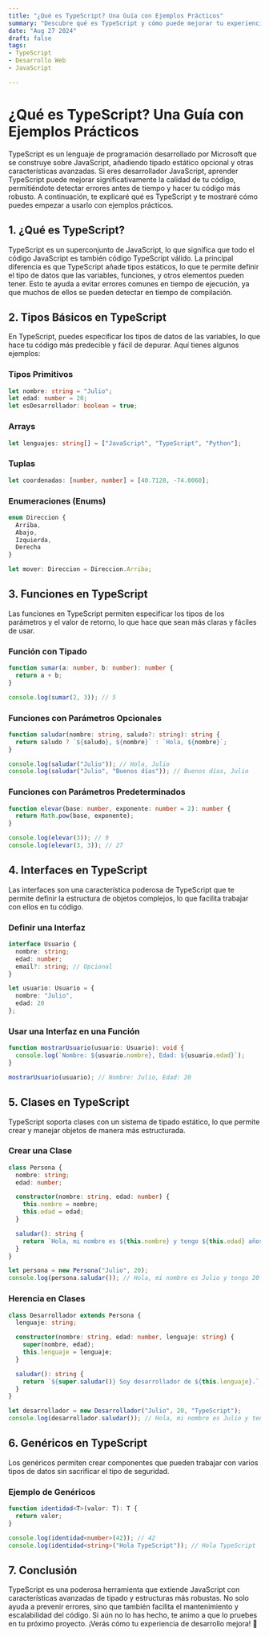 ```yaml
---
title: "¿Qué es TypeScript? Una Guía con Ejemplos Prácticos"
summary: "Descubre qué es TypeScript y cómo puede mejorar tu experiencia de desarrollo con ejemplos prácticos."
date: "Aug 27 2024"
draft: false
tags:
- TypeScript
- Desarrollo Web
- JavaScript

---
```


# ¿Qué es TypeScript? Una Guía con Ejemplos Prácticos

TypeScript es un lenguaje de programación desarrollado por Microsoft que se construye sobre JavaScript, añadiendo tipado estático opcional y otras características avanzadas. Si eres desarrollador JavaScript, aprender TypeScript puede mejorar significativamente la calidad de tu código, permitiéndote detectar errores antes de tiempo y hacer tu código más robusto. A continuación, te explicaré qué es TypeScript y te mostraré cómo puedes empezar a usarlo con ejemplos prácticos.

## 1. **¿Qué es TypeScript?**

TypeScript es un superconjunto de JavaScript, lo que significa que todo el código JavaScript es también código TypeScript válido. La principal diferencia es que TypeScript añade tipos estáticos, lo que te permite definir el tipo de datos que las variables, funciones, y otros elementos pueden tener. Esto te ayuda a evitar errores comunes en tiempo de ejecución, ya que muchos de ellos se pueden detectar en tiempo de compilación.

## 2. **Tipos Básicos en TypeScript**

En TypeScript, puedes especificar los tipos de datos de las variables, lo que hace tu código más predecible y fácil de depurar. Aquí tienes algunos ejemplos:

### Tipos Primitivos

```typescript
let nombre: string = "Julio";
let edad: number = 20;
let esDesarrollador: boolean = true;
```

### Arrays

```typescript
let lenguajes: string[] = ["JavaScript", "TypeScript", "Python"];
```

### Tuplas

```typescript
let coordenadas: [number, number] = [40.7128, -74.0060];
```

### Enumeraciones (Enums)

```typescript
enum Direccion {
  Arriba,
  Abajo,
  Izquierda,
  Derecha
}

let mover: Direccion = Direccion.Arriba;
```

## 3. **Funciones en TypeScript**

Las funciones en TypeScript permiten especificar los tipos de los parámetros y el valor de retorno, lo que hace que sean más claras y fáciles de usar.

### Función con Tipado

```typescript
function sumar(a: number, b: number): number {
  return a + b;
}

console.log(sumar(2, 3)); // 5
```

### Funciones con Parámetros Opcionales

```typescript
function saludar(nombre: string, saludo?: string): string {
  return saludo ? `${saludo}, ${nombre}` : `Hola, ${nombre}`;
}

console.log(saludar("Julio")); // Hola, Julio
console.log(saludar("Julio", "Buenos días")); // Buenos días, Julio
```

### Funciones con Parámetros Predeterminados

```typescript
function elevar(base: number, exponente: number = 2): number {
  return Math.pow(base, exponente);
}

console.log(elevar(3)); // 9
console.log(elevar(3, 3)); // 27
```

## 4. **Interfaces en TypeScript**

Las interfaces son una característica poderosa de TypeScript que te permite definir la estructura de objetos complejos, lo que facilita trabajar con ellos en tu código.

### Definir una Interfaz

```typescript
interface Usuario {
  nombre: string;
  edad: number;
  email?: string; // Opcional
}

let usuario: Usuario = {
  nombre: "Julio",
  edad: 20
};
```

### Usar una Interfaz en una Función

```typescript
function mostrarUsuario(usuario: Usuario): void {
  console.log(`Nombre: ${usuario.nombre}, Edad: ${usuario.edad}`);
}

mostrarUsuario(usuario); // Nombre: Julio, Edad: 20
```

## 5. **Clases en TypeScript**

TypeScript soporta clases con un sistema de tipado estático, lo que permite crear y manejar objetos de manera más estructurada.

### Crear una Clase

```typescript
class Persona {
  nombre: string;
  edad: number;

  constructor(nombre: string, edad: number) {
    this.nombre = nombre;
    this.edad = edad;
  }

  saludar(): string {
    return `Hola, mi nombre es ${this.nombre} y tengo ${this.edad} años.`;
  }
}

let persona = new Persona("Julio", 20);
console.log(persona.saludar()); // Hola, mi nombre es Julio y tengo 20 años.
```

### Herencia en Clases

```typescript
class Desarrollador extends Persona {
  lenguaje: string;

  constructor(nombre: string, edad: number, lenguaje: string) {
    super(nombre, edad);
    this.lenguaje = lenguaje;
  }

  saludar(): string {
    return `${super.saludar()} Soy desarrollador de ${this.lenguaje}.`;
  }
}

let desarrollador = new Desarrollador("Julio", 20, "TypeScript");
console.log(desarrollador.saludar()); // Hola, mi nombre es Julio y tengo 20 años. Soy desarrollador de TypeScript.
```

## 6. **Genéricos en TypeScript**

Los genéricos permiten crear componentes que pueden trabajar con varios tipos de datos sin sacrificar el tipo de seguridad.

### Ejemplo de Genéricos

```typescript
function identidad<T>(valor: T): T {
  return valor;
}

console.log(identidad<number>(42)); // 42
console.log(identidad<string>("Hola TypeScript")); // Hola TypeScript
```

## 7. **Conclusión**

TypeScript es una poderosa herramienta que extiende JavaScript con características avanzadas de tipado y estructuras más robustas. No solo ayuda a prevenir errores, sino que también facilita el mantenimiento y escalabilidad del código. Si aún no lo has hecho, te animo a que lo pruebes en tu próximo proyecto. ¡Verás cómo tu experiencia de desarrollo mejora! 🚀
```